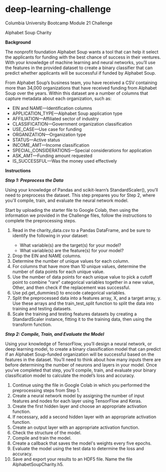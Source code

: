 # deep-learning-challenge
<p>Columbia University Bootcamp Module 21 Challenge</p>
<p>Alphabet Soup Charity</p>

**Background**
<p>The nonprofit foundation Alphabet Soup wants a tool that can help it select the applicants for funding with the best chance of success in their ventures. With your knowledge of machine learning and neural networks, you’ll use the features in the provided dataset to create a binary classifier that can predict whether applicants will be successful if funded by Alphabet Soup.</p>
<p>From Alphabet Soup’s business team, you have received a CSV containing more than 34,000 organizations that have received funding from Alphabet Soup over the years. Within this dataset are a number of columns that capture metadata about each organization, such as:
<ul>
  <li>EIN and NAME—Identification columns</li>
  <li>APPLICATION_TYPE—Alphabet Soup application type</li>
  <li>AFFILIATION—Affiliated sector of industry</li>
  <li>CLASSIFICATION—Government organization classification</li>
  <li>USE_CASE—Use case for funding</li>
  <li>ORGANIZATION—Organization type</li>
  <li>STATUS—Active status</li>
  <li>INCOME_AMT—Income classification</li>
  <li>SPECIAL_CONSIDERATIONS—Special considerations for application</li>
  <li>ASK_AMT—Funding amount requested</li>
  <li>IS_SUCCESSFUL—Was the money used effectively</li>
</ul>
</p>

**Instructions**

_**Step 1: Preprocess the Data**_
<p>Using your knowledge of Pandas and scikit-learn’s StandardScaler(), you’ll need to preprocess the dataset. This step prepares you for Step 2, where you'll compile, train, and evaluate the neural network model.</p>
<p>Start by uploading the starter file to Google Colab, then using the information we provided in the Challenge files, follow the instructions to complete the preprocessing steps.</p>
<ol>
  <li>Read in the charity_data.csv to a Pandas DataFrame, and be sure to identify the following in your dataset:</li>
  <ul>
    <li>What variable(s) are the target(s) for your model?</li>
    <li>What variable(s) are the feature(s) for your model?</li>
  </ul>
  <li>Drop the EIN and NAME columns.</li>
  <li>Determine the number of unique values for each column.</li>
  <li>For columns that have more than 10 unique values, determine the number of data points for each unique value.</li>
  <li>Use the number of data points for each unique value to pick a cutoff point to combine "rare" categorical variables together in a new value, Other, and then check if the replacement was successful.</li>
  <li>Use pd.get_dummies() to encode categorical variables.</li>
  <li>Split the preprocessed data into a features array, X, and a target array, y. Use these arrays and the train_test_split function to split the data into training and testing datasets.</li>
  <li>Scale the training and testing features datasets by creating a StandardScaler instance, fitting it to the training data, then using the transform function.</li>
</ol>

_**Step 2: Compile, Train, and Evaluate the Model**_
<p>Using your knowledge of TensorFlow, you’ll design a neural network, or deep learning model, to create a binary classification model that can predict if an Alphabet Soup-funded organization will be successful based on the features in the dataset. You’ll need to think about how many inputs there are before determining the number of neurons and layers in your model. Once you’ve completed that step, you’ll compile, train, and evaluate your binary classification model to calculate the model’s loss and accuracy.</p>
<ol>
  <li>Continue using the file in Google Colab in which you performed the preprocessing steps from Step 1.</li>
  <li>Create a neural network model by assigning the number of input features and nodes for each layer using TensorFlow and Keras.</li>
  <li>Create the first hidden layer and choose an appropriate activation function.</li>
  <li>If necessary, add a second hidden layer with an appropriate activation function.</li>
  <li>Create an output layer with an appropriate activation function.</li>
  <li>Check the structure of the model.</li>
  <li>Compile and train the model.</li>
  <li>Create a callback that saves the model's weights every five epochs.</li>
  <li>Evaluate the model using the test data to determine the loss and accuracy.</li>
  <li>Save and export your results to an HDF5 file. Name the file AlphabetSoupCharity.h5.</li>
</ol>
